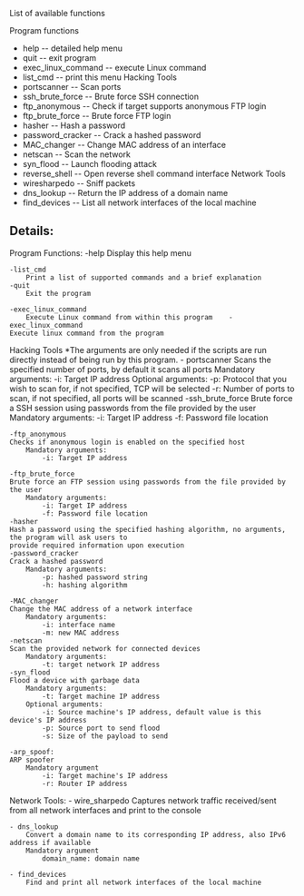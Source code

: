 List of available functions

Program functions
- help               -- detailed help menu
- quit               -- exit program
- exec_linux_command -- execute Linux command
- list_cmd           -- print this menu 
Hacking Tools
- portscanner        -- Scan ports
- ssh_brute_force    -- Brute force SSH connection
- ftp_anonymous      -- Check if target supports anonymous FTP login
- ftp_brute_force    -- Brute force FTP login
- hasher             -- Hash a password
- password_cracker   -- Crack a hashed password
- MAC_changer        -- Change MAC address of an interface
- netscan            -- Scan the network
- syn_flood          -- Launch flooding attack  
- reverse_shell      -- Open reverse shell command interface
Network Tools
- wiresharpedo       -- Sniff packets
- dns_lookup         -- Return the IP address of a domain name
- find_devices       -- List all network interfaces of the local machine
           
Details:
----------------------------------------------------------------------------------------------------------------------
Program Functions:
    -help
        Display this help menu
    
    -list_cmd
        Print a list of supported commands and a brief explanation 
    -quit
        Exit the program 
    
    -exec_linux_command
        Execute Linux command from within this program    -exec_linux_command
    Execute linux command from the program 
Hacking Tools
*The arguments are only needed if the scripts are run directly instead of being run by this program.
    - portscanner
    Scans the specified number of ports, by default it scans all ports
        Mandatory arguments:
            -i: Target IP address
        Optional arguments:
            -p: Protocol that you wish to scan for, if not specified, TCP will be selected
            -r: Number of ports to scan, if not specified, all ports will be scanned
    -ssh_brute_force
    Brute force a SSH session using passwords from the file provided by the user
        Mandatory arguments:
            -i: Target IP address
            -f: Password file location
    
    -ftp_anonymous
    Checks if anonymous login is enabled on the specified host
        Mandatory arguments:
            -i: Target IP address
    
    -ftp_brute_force
    Brute force an FTP session using passwords from the file provided by the user
        Mandatory arguments:
            -i: Target IP address
            -f: Password file location
    -hasher
    Hash a password using the specified hashing algorithm, no arguments, the program will ask users to 
    provide required information upon execution
    -password_cracker
    Crack a hashed password 
        Mandatory arguments:
            -p: hashed password string 
            -h: hashing algorithm
    
    -MAC_changer
    Change the MAC address of a network interface 
        Mandatory arguments:
            -i: interface name
            -m: new MAC address
    -netscan
    Scan the provided network for connected devices
        Mandatory arguments:
            -t: target network IP address
    -syn_flood
    Flood a device with garbage data
        Mandatory arguments:
            -t: Target machine IP address
        Optional arguments:
            -i: Source machine's IP address, default value is this device's IP address
            -p: Source port to send flood
            -s: Size of the payload to send
    
    -arp_spoof:
    ARP spoofer
        Mandatory argument 
            -i: Target machine's IP address
            -r: Router IP address
Network Tools:
    - wire_sharpedo
        Captures network traffic received/sent from all network interfaces and print to the console
    
    - dns_lookup
        Convert a domain name to its corresponding IP address, also IPv6 address if available
        Mandatory argument
            domain_name: domain name
    
    - find_devices
        Find and print all network interfaces of the local machine

